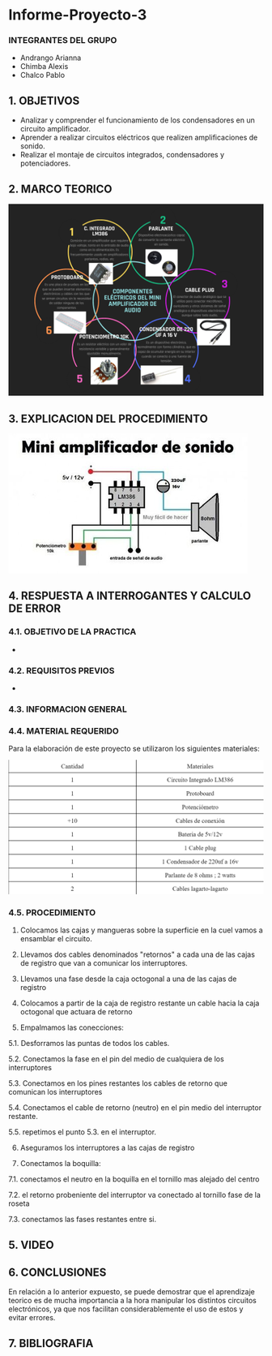 # Informe-Proyecto-3

### INTEGRANTES DEL GRUPO

- Andrango Arianna
- Chimba Alexis
- Chalco Pablo

## 1. OBJETIVOS

- Analizar y comprender el funcionamiento de los condensadores en un circuito amplificador.
- Aprender a realizar circuitos eléctricos que realizen amplificaciones de sonido.
- Realizar el montaje de circuitos integrados, condensadores y potenciadores.

## 2. MARCO TEORICO

![](https://github.com/apchimba/Informe-Proyecto-3/blob/main/Amdeaudio.png)

## 3. EXPLICACION DEL PROCEDIMIENTO

![](https://github.com/apchimba/Informe-Proyecto-3/blob/main/grafica.jpg)

## 4. RESPUESTA A INTERROGANTES Y CALCULO DE ERROR

### 4.1. OBJETIVO DE LA PRACTICA

-

### 4.2. REQUISITOS PREVIOS

- 

### 4.3. INFORMACION GENERAL



### 4.4. MATERIAL REQUERIDO

Para la elaboración de este proyecto se utilizaron los siguientes materiales:

![](https://github.com/apchimba/Informe-Proyecto-3/blob/main/materialesamplificador.png)

### 4.5. PROCEDIMIENTO

1. Colocamos las cajas y mangueras sobre la superficie en la cuel vamos a ensamblar el circuito.

2. Llevamos dos cables denominados "retornos" a cada una de las cajas de registro que van a comunicar los interruptores.

3. Llevamos una fase desde la caja octogonal a una de las cajas de registro

4. Colocamos a partir de la caja de registro restante un cable hacia la caja octogonal que actuara de retorno

5. Empalmamos las conecciones:
  
  5.1. Desforramos las puntas de todos los cables.
  
  5.2. Conectamos la fase en el pin del medio de cualquiera de los interruptores
  
  5.3. Conectamos en los pines restantes los cables de retorno que comunican los interruptores
  
  5.4. Conectamos el cable de retorno (neutro) en el pin medio del interruptor restante.
  
  5.5. repetimos el punto 5.3. en el interruptor.

6. Aseguramos los interruptores a las cajas de registro

7. Conectamos la boquilla:
  
  7.1. conectamos el neutro en la boquilla en el tornillo mas alejado del centro
  
  7.2. el retorno probeniente del interruptor va conectado al tornillo fase de la roseta
  
  7.3. conectamos las fases restantes entre si.
  

## 5. VIDEO


## 6. CONCLUSIONES

En relación a lo anterior expuesto, se puede demostrar que el aprendizaje teorico es de mucha importancia a la hora manipular los distintos circuitos electrónicos, ya que nos facilitan considerablemente el uso de estos y evitar errores.


## 7. BIBLIOGRAFIA

